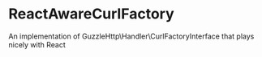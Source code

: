 # ReactAwareCurlFactory
An implementation of GuzzleHttp\Handler\CurlFactoryInterface that plays nicely with React
